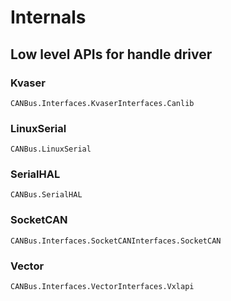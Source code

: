 # Internals

## Low level APIs for handle driver

### Kvaser

```@docs
CANBus.Interfaces.KvaserInterfaces.Canlib
```

### LinuxSerial

```@docs
CANBus.LinuxSerial
```

### SerialHAL

```@docs
CANBus.SerialHAL
```

### SocketCAN

```@docs
CANBus.Interfaces.SocketCANInterfaces.SocketCAN
```

### Vector

```@docs
CANBus.Interfaces.VectorInterfaces.Vxlapi
```